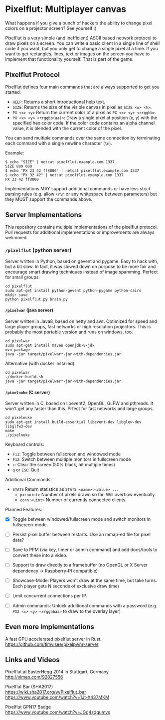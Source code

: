 Pixelflut: Multiplayer canvas
=============================

What happens if you give a bunch of hackers the ability to change pixel colors on a projector screen? See yourself :)

Pixelflut is a very simple (and inefficient) ASCII based network protocol to draw pixels on a screen.
You can write a basic client in a single line of shell code if you want, but you only get to change a single pixel at a time.
If you want to get rectangles, lines, text or images on the screen you have to implement that functionality yourself. That is part of the game.

Pixelflut Protocol
------------------

Pixelflut defines four main commands that are always supported to get you started:

* `HELP`: Returns a short introductional help text.
* `SIZE`: Returns the size of the visible canvas in pixel as `SIZE <w> <h>`.
* `PX <x> <y>` Return the current color of a pixel as `PX <x> <y> <rrggbb>`.
* `PX <x> <y> <rrggbb(aa)>`: Draw a single pixel at position (x, y) with the specified hex color code.
  If the color code contains an alpha channel value, it is blended with the current color of the pixel.

You can send multiple commands over the same connection by terminating each command with a single newline character (`\n`).

Example:

    $ echo "SIZE" | netcat pixelflut.example.com 1337
    SIZE 800 600
    $ echo "PX 23 42 ff8000" | netcat pixelflut.example.com 1337
    $ echo "PX 32 42" | netcat pixelflut.example.com 1337
    PX 23 42 ff8000

Implementations MAY support additional commands or have less strict parsing rules (e.g. allow `\r\n` or any whitespace between parameters) but they MUST support the commands above. 

Server Implementations
----------------------

This repository contains multiple implementations of the pixelflut protocol. Pull requests for additional implementations or improvements are always welcomed.

### `/pixelflut` (python server)

Server written in Python, based on gevent and pygame. Easy to hack with, but a bit slow. In fact, it was slowed down on purpose to be more fair and encourage smart drawing techniques instead of image spamming. Perfect for small groups.

    cd pixelflut
    sudo apt-get install python-gevent python-pygame python-cairo
    mkdir save
    python pixelflut.py brain.py

#### `/pixelwar` (java server)

Server written in Java8, based on netty and awt. Optimized for speed and large player groups, fast networks or high resolution projectors. This is probably the most portable version and runs on windows, too.

    cd pixelwar
    sudo apt-get install maven openjdk-8-jdk
    mvn package
    java -jar target/pixelwar*-jar-with-dependencies.jar

Alternative (with docker installed):

    cd pixelwar
    ./docker-build.sh
    java -jar target/pixelwar*-jar-with-dependencies.jar

#### `/pixelnuke` (C server)

Server written in C, based on libevent2, OpenGL, GLFW and pthreads. It won't get any faster than this. Prfect for fast networks and large groups.

    cd pixelnuke
    sudo apt-get install build-essential libevent-dev libglew-dev libglfw3-dev
    make
    ./pixelnuke

Keyboard controls:

* `F11`: Toggle between fullscreen and windowed mode
* `F12`: Switch between multiple monitors in fullscreen mode
* `c`: Clear the screen (50% black, hit multiple times)
* `q` or `ESC`: Quit

Additional Commands:

* `STATS` Return statistics as `STATS <name>:<value> ...`
  * `px:<uint>` Number of pixels drawn so far. Will overflow eventually.
  * `conn:<uint>` Number of currently connected clients.

Planned Features:
- [x] Toggle between windowed/fullscreen mode and switch monitors in fullscreen-mode.
- [ ] Persist pixel buffer between restarts. Use an mmap-ed file for pixel data?
- [ ] Save to PPM (via key, timer or admin command) and add docs/tools to convert these into a video.
- [ ] Support to draw directly to a framebuffer (no OpenGL or X Server dependency -> Raspberry-PI compatible)
- [ ] Showcase-Mode: Players won't draw at the same time, but take turns. Each player gets N seconds of exclusive draw time)
- [ ] Limit concurrent connections per IP.
- [ ] Admin commands: Unlock additional commands with a password (e.g. `PX2 <x> <y> <rrggbbaa>` to draw to the overlay layer)


Even more implementations
-------------------------

A fast GPU accelerated pixelflut server in Rust.  
https://github.com/timvisee/pixelpwnr-server

Links and Videos
----------------

Pixelflut at EasterHegg 2014 in Stuttgart, Germany  
http://vimeo.com/92827556

Pixelflut Bar (SHA2017)  
https://wiki.sha2017.org/w/Pixelflut_bar  
https://www.youtube.com/watch?v=1Jt-X437MKM

Pixelflut GPN17 Badge  
https://www.youtube.com/watch?v=JGg4zqqumvs
